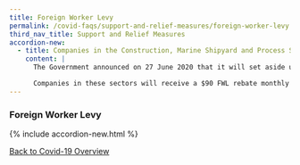 ```yaml
---
title: Foreign Worker Levy
permalink: /covid-faqs/support-and-relief-measures/foreign-worker-levy
third_nav_title: Support and Relief Measures
accordion-new:
  - title: Companies in the Construction, Marine Shipyard and Process Sectors are facing high costs implementing stringent Safe Management Measures as a result of COVID-19. What relief measures are being rolled out to help them?
    content: |
      The Government announced on 27 June 2020 that it will set aside up to $920 million to extend foreign worker levy (FWL) rebates for the Construction, Marine Shipyard and Process sectors till end 2022. This will better support the estimated 15,000 companies in these sectors adjust to much more stringent Safe Management Measures as a result of COVID-19.

      Companies in these sectors will receive a $90 FWL rebate monthly for each Work Permit Holder from August 2020 till December 2021. This is in addition to the 100% FWL waiver and $750 FWL rebate in June, and the 50% FWL waiver and $375 FWL in July, which applies to all companies that are unable to restart work. The Government will review this closer to December 2021 and decide if there is a need to further extend the FWL rebate by another year to December 2022.
---
```


### Foreign Worker Levy

{% include accordion-new.html %}

[Back to Covid-19 Overview](/covid/)
